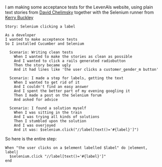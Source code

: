 I am making some acceptance tests for the LevenAls website, using plain text stories from [David Chelimsky](http://blog.davidchelimsky.net/articles/2007/10/25/plain-text-stories-part-iii) together with the Selenium runner from [Kerry Buckley](http://www.kerrybuckley.com/2007/11/07/driving-selenium-from-the-rspec-story-runner-rbehave/)

    Story: Selenium clicking a label

    As a developer
    I wanted to make acceptence tests
    So I installed Cucumber and Selenium

      Scenario: Writing clean tests
        When I wanted to make the stories as clean as possible
        And I wanted to click a rails generated radiobutton
        Then the story became ugly
        And it had lines like 'the user clicks a customer_gender_m button'

      Scenario: I made a step for labels, getting the text
        When I wanted to get rid of it
        And I couldn't find an easy answer
        And I spent the better part of my evening googling it
        Then I made a post on the Selenium forum
        And asked for advice

      Scenario: I found a solution myself
        When I was sitting in the train
        And I was trying all kinds of solutions
        Then I stumbled upon the solution
        And I was overjoyed
        And it was: $selenium.click("//label[text()='#{label}']")

So here is the entire step:

    When "the user clicks on a $element labelled $label" do |element, label|
      $selenium.click "//label[text()='#{label}']"
    end
